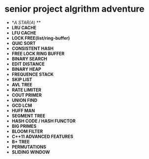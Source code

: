 # senior project algrithm adventure

- **A STAR(A*) **
- **LRU CACHE**
- **LFU CACHE**
- **LOCK FREE(list/ring-buffer)**
- **QUIC SORT**
- **CONSISTENT HASH**
- **FREE LOCK RING BUFFER**
- **BINARY SEARCH**
- **EDIT DISTANCE**
- **BINARY HEAP**
- **FREQUENCE STACK**
- **SKIP LIST**
- **AVL TREE**
- **RATE LIMITER**
- **COUT PRIMER**
- **UNION FIND**
- **GCD LCM**
- **HUFF MAN**
- **SEGMENT TREE**
- **HASH CODE / HASH FUNCTOR**
- **BIG PRIMES**
- **BLOOM FILTER**
- **C++11 ADVANCED FEATURES**
- **B+ TREE**
- **PERMUTATIONS**
- **SLIDING WINDOW**
